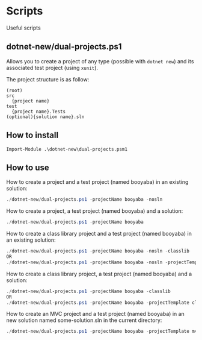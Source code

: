# Scripts

Useful scripts

## dotnet-new/dual-projects.ps1

Allows you to create a project of any type (possible with `dotnet new`) and its associated test project (using `xunit`).

The project structure is as follow:

```
(root)
src
  {project name}
test
  {project name}.Tests
(optional){solution name}.sln
```

## How to install

```
Import-Module .\dotnet-new\dual-projects.psm1
```

## How to use

How to create a project and a test project (named booyaba) in an existing solution:

```powershell
./dotnet-new/dual-projects.ps1 -projectName booyaba -nosln
```

How to create a project, a test project (named booyaba) and a solution:

```powershell
./dotnet-new/dual-projects.ps1 -projectName booyaba
```

How to create a class library project and a test project (named booyaba) in an existing solution:

```powershell
./dotnet-new/dual-projects.ps1 -projectName booyaba -nosln -classlib
OR
./dotnet-new/dual-projects.ps1 -projectName booyaba -nosln -projectTemplate classlib
```

How to create a class library project, a test project (named booyaba) and a solution:

```powershell
./dotnet-new/dual-projects.ps1 -projectName booyaba -classlib
OR
./dotnet-new/dual-projects.ps1 -projectName booyaba -projectTemplate classlib
```

How to create an MVC project and a test project (named booyaba) in an new solution named some-solution.sln in the current directory:

```powershell
./dotnet-new/dual-projects.ps1 -projectName booyaba -projectTemplate mvc -solutionName some-solution.sln
```
